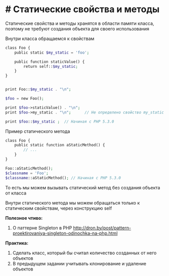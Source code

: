 # # Статические свойства и методы

Статические свойства и методы хранятся в области памяти класса, поэтому не требуют создания объекта для своего использования

Внутри класса обращаемся к свойствам


```php
class Foo {
    public static $my_static = 'foo';

    public function staticValue() {
        return self::$my_static;
    }
}


print Foo::$my_static . "\n";

$foo = new Foo();

print $foo->staticValue() . "\n";
print $foo->my_static . "\n";      // Не определено свойство my_static

print $foo::$my_static ;  // Начиная с PHP 5.3.0
```

Пример статического метода

```php
class Foo {
    public static function aStaticMethod() {
        // ...
    }
}

Foo::aStaticMethod();
$classname = 'Foo';
$classname::aStaticMethod(); // Начиная с PHP 5.3.0
```

То есть мы можем вызывать  статический метод без создания объекта от класса

Внутри статического метода мы можем обращаться только к статическим свойствам, через конструкцию self

**Полезное чтиво:**

1. О паттерне Singleton в PHP
http://dron.by/post/pattern-proektirovaniya-singleton-odinochka-na-php.html


**Практика:**
1. Сделать класс, который бы считал количество созданных от него объектов
2. В предыдущем задании учитывать клонирование и удаление объектов





